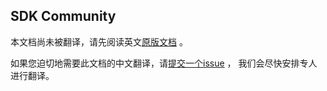 ## SDK Community

<!-- no verify-specs -->
本文档尚未被翻译，请先阅读英文[原版文档](../../SDK-GOVERNANCE.md) 。

如果您迫切地需要此文档的中文翻译，请[提交一个issue](https://github.com/cloudevents/spec/issues) ，
我们会尽快安排专人进行翻译。